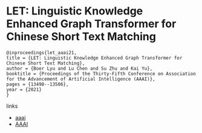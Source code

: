 # LET: Linguistic Knowledge Enhanced Graph Transformer for Chinese Short Text Matching

```
@inproceedings{let_aaai21,
title = {LET: Linguistic Knowledge Enhanced Graph Transformer for Chinese Short Text Matching},
author = {Boer Lyu and Lu Chen and Su Zhu and Kai Yu},
booktitle = {Proceedings of the Thirty-Fifth Conference on Association for the Advancement of Artificial Intelligence (AAAI)},
pages = {13498--13506},
year = {2021}
}
```

links
- [aaai](https://www.aaai.org/AAAI21Papers/AAAI-10277.LyuB.pdf)
- [AAAI](https://ojs.aaai.org/index.php/AAAI/article/view/17592)

